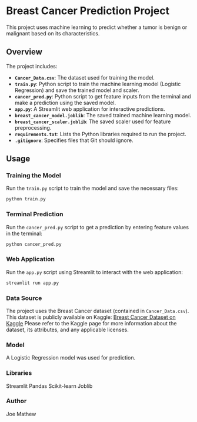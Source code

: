 # Breast Cancer Prediction Project

This project uses machine learning to predict whether a tumor is benign or malignant based on its characteristics.

## Overview

The project includes:

* **`Cancer_Data.csv`**: The dataset used for training the model.
* **`train.py`**: Python script to train the machine learning model (Logistic Regression) and save the trained model and scaler.
* **`cancer_pred.py`**: Python script to get feature inputs from the terminal and make a prediction using the saved model.
* **`app.py`**: A Streamlit web application for interactive predictions.
* **`breast_cancer_model.joblib`**: The saved trained machine learning model.
* **`breast_cancer_scaler.joblib`**: The saved scaler used for feature preprocessing.
* **`requirements.txt`**: Lists the Python libraries required to run the project.
* **`.gitignore`**: Specifies files that Git should ignore.

## Usage

### Training the Model

Run the `train.py` script to train the model and save the necessary files:

```bash
python train.py
```

### Terminal Prediction
Run the `cancer_pred.py` script to get a prediction by entering feature values in the terminal:

```bash
python cancer_pred.py
```

### Web Application
Run the `app.py` script using Streamlit to interact with the web application:

```bash
streamlit run app.py
```

### Data Source
The project uses the Breast Cancer dataset (contained in `Cancer_Data.csv`). This dataset is publicly available on Kaggle:
[Breast Cancer Dataset on Kaggle](https://www.kaggle.com/datasets/erdemtaha/cancer-data) 
Please refer to the Kaggle page for more information about the dataset, its attributes, and any applicable licenses.

### Model
A Logistic Regression model was used for prediction.

### Libraries
Streamlit
Pandas
Scikit-learn
Joblib

### Author
Joe Mathew
